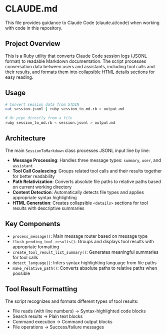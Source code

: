 # CLAUDE.md

This file provides guidance to Claude Code (claude.ai/code) when working with code in this repository.

## Project Overview

This is a Ruby utility that converts Claude Code session logs (JSONL format) to readable Markdown documentation. The script processes conversation data between users and assistants, including tool calls and their results, and formats them into collapsible HTML details sections for easy reading.

## Usage

```bash
# Convert session data from STDIN
cat session.jsonl | ruby session_to_md.rb > output.md

# Or pipe directly from a file
ruby session_to_md.rb < session.jsonl > output.md
```

## Architecture

The main `SessionToMarkdown` class processes JSONL input line by line:

- **Message Processing**: Handles three message types: `summary`, `user`, and `assistant`
- **Tool Call Coalescing**: Groups related tool calls and their results together for better readability
- **Path Relativization**: Converts absolute file paths to relative paths based on current working directory
- **Content Detection**: Automatically detects file types and applies appropriate syntax highlighting
- **HTML Generation**: Creates collapsible `<details>` sections for tool results with descriptive summaries

## Key Components

- `process_message()`: Main message router based on message type
- `flush_pending_tool_results()`: Groups and displays tool results with appropriate formatting
- `create_tool_result_list_summary()`: Generates meaningful summaries for tool calls
- `detect_language()`: Infers syntax highlighting language from file paths
- `make_relative_path()`: Converts absolute paths to relative paths when possible

## Tool Result Formatting

The script recognizes and formats different types of tool results:
- File reads (with line numbers) → Syntax-highlighted code blocks
- Search results → Plain text blocks
- Command execution → Command output blocks
- File operations → Success/failure messages